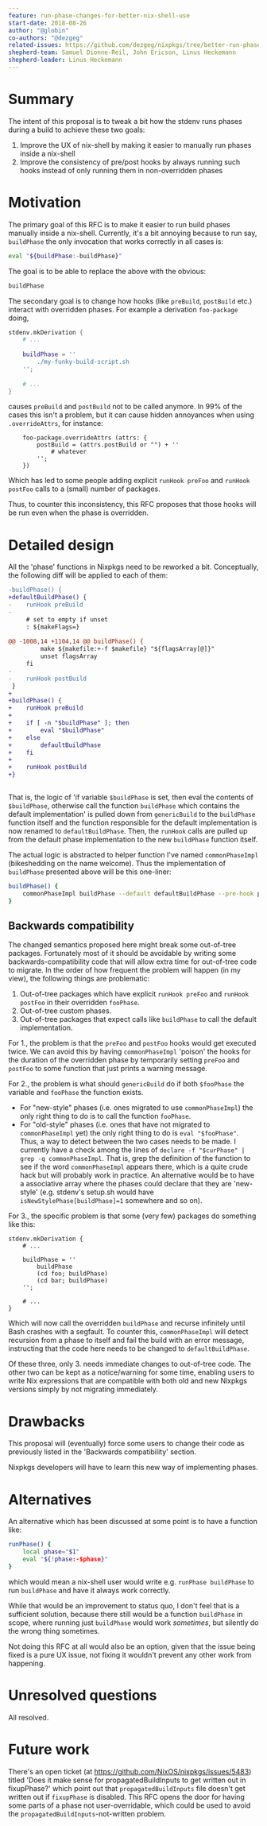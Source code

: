 ```yaml
---
feature: run-phase-changes-for-better-nix-shell-use
start-date: 2018-08-26
author: "@globin"
co-authors: "@dezgeg"
related-issues: https://github.com/dezgeg/nixpkgs/tree/better-run-phases
shepherd-team: Samuel Dionne-Reil, John Ericson, Linus Heckemann
shepherd-leader: Linus Heckemann
---
```


# Summary
[summary]: #summary

The intent of this proposal is to tweak a bit how the stdenv runs phases during a build to achieve these two goals:
1. Improve the UX of nix-shell by making it easier to manually run phases inside a nix-shell
2. Improve the consistency of pre/post hooks by always running such hooks instead of only running them in non-overridden phases

# Motivation
[motivation]: #motivation

The primary goal of this RFC is to make it easier to run build phases manually inside a nix-shell.
Currently, it's a bit annoying because to run say, `buildPhase` the only invocation that works correctly in all cases is:

````sh
eval "${buildPhase:-buildPhase}"
````

The goal is to be able to replace the above with the obvious:
````sh
buildPhase
````

The secondary goal is to change how hooks (like `preBuild`, `postBuild` etc.) interact with overridden phases.
For example a derivation `foo-package` doing,
````nix
stdenv.mkDerivation {
    # ...
    
    buildPhase = ''
        ./my-funky-build-script.sh
    '';
    
    # ...
}
````
causes `preBuild` and `postBuild` not to be called anymore.
In 99% of the cases this isn't a problem, but it can cause hidden annoyances when using `.overrideAttrs`, for instance:
````
    foo-package.overrideAttrs (attrs: {
        postBuild = (attrs.postBuild or "") + ''
            # whatever
        '';
    })
````
Which has led to some people adding explicit `runHook preFoo` and `runHook postFoo` calls to a (small) number of packages.

Thus, to counter this inconsistency, this RFC proposes that those hooks will be run even when the phase is overridden.

# Detailed design
[design]: #detailed-design

All the 'phase' functions in Nixpkgs need to be reworked a bit. Conceptually, the following diff will be applied to each of them:
````diff
-buildPhase() {
+defaultBuildPhase() {
-    runHook preBuild
-
     # set to empty if unset
     : ${makeFlags=}
 
@@ -1008,14 +1104,14 @@ buildPhase() {
         make ${makefile:+-f $makefile} "${flagsArray[@]}"
         unset flagsArray
     fi
-
-    runHook postBuild
 }
+
+buildPhase() {
+    runHook preBuild
+
+    if [ -n "$buildPhase" ]; then
+        eval "$buildPhase"
+    else
+        defaultBuildPhase
+    fi
+
+    runHook postBuild
+}
 
````
That is, the logic of 'if variable `$buildPhase` is set, then eval the contents of `$buildPhase`, otherwise call the function `buildPhase` which contains the default implementation' is pulled down from `genericBuild` to the `buildPhase` function itself
and the function responsible for the default implementation is now renamed to `defaultBuildPhase`.
Then, the `runHook` calls are pulled up from the default phase implementation to the new `buildPhase` function itself.

The actual logic is abstracted to helper function I've named `commonPhaseImpl` (bikeshedding on the name welcome). Thus the implementation of `buildPhase` presented above will be this one-liner:
````sh
buildPhase() {
    commonPhaseImpl buildPhase --default defaultBuildPhase --pre-hook preBuild --post-hook postBuild
}
````

## Backwards compatibility

The changed semantics proposed here might break some out-of-tree packages.
Fortunately most of it should be avoidable by writing some backwards-compatibility code that will allow extra time for out-of-tree code to migrate.
In the order of how frequent the problem will happen (in my view), the following things are problematic:

1. Out-of-tree packages which have explicit `runHook preFoo` and `runHook postFoo` in their overridden `fooPhase`.
2. Out-of-tree custom phases.
3. Out-of-tree packages that expect calls like `buildPhase` to call the default implementation.

For 1., the problem is that the `preFoo` and `postFoo` hooks would get executed twice.
We can avoid this by having `commonPhaseImpl` 'poison' the hooks for the duration of the overridden phase
by temporarily setting `preFoo` and `postFoo` to some function that just prints a warning message.

For 2., the problem is what should `genericBuild` do if both `$fooPhase` the variable and `fooPhase` the function exists.
 - For "new-style" phases (i.e. ones migrated to use `commonPhaseImpl`) the only right thing to do is to call the function `fooPhase`.
 - For "old-style" phases (i.e. ones that have not migrated to `commonPhaseImpl` yet) the only right thing to do is `eval "$fooPhase"`.
Thus, a way to detect between the two cases needs to be made. I currently have a check among the lines of `declare -f "$curPhase" | grep -q commonPhaseImpl`.
That is, grep the definition of the function to see if the word `commonPhaseImpl` appears there, which is a quite crude hack but will probably work in practice.
An alternative would be to have a associative array where the phases could declare that they are 'new-style' (e.g. stdenv's setup.sh would have `isNewStylePhase[buildPhase]=1` somewhere and so on).

For 3., the specific problem is that some (very few) packages do something like this:
````
stdenv.mkDerivation {
    # ...
    
    buildPhase = ''
        buildPhase
        (cd foo; buildPhase)
        (cd bar; buildPhase)
    '';
    
    # ...
}
````
Which will now call the overridden `buildPhase` and recurse infinitely until Bash crashes with a segfault.
To counter this, `commonPhaseImpl` will detect recursion from a phase to itself and fail the build with an error message,
instructing that the code here needs to be changed to `defaultBuildPhase`.

Of these three, only 3. needs immediate changes to out-of-tree code. The other two can be kept as a notice/warning for some time,
enabling users to write Nix expressions that are compatible with both old and new Nixpkgs versions simply by not migrating immediately.

# Drawbacks
[drawbacks]: #drawbacks

This proposal will (eventually) force some users to change their code as previously listed in the 'Backwards compatibility' section.

Nixpkgs developers will have to learn this new way of implementing phases.

# Alternatives
[alternatives]: #alternatives

An alternative which has been discussed at some point is to have a function like:
````sh
runPhase() {
    local phase="$1"
    eval "${!phase:-$phase}"
}
````
which would mean a nix-shell user would write e.g. `runPhase buildPhase` to run `buildPhase` and have it always work correctly.

While that would be an improvement to status quo, I don't feel that is a sufficient solution,
because there still would be a function `buildPhase` in scope, where running just `buildPhase` would work *sometimes*,
but silently do the wrong thing sometimes.

Not doing this RFC at all would also be an option, given that the issue being fixed is a pure UX issue, not fixing it wouldn't prevent any other work from happening.

# Unresolved questions
[unresolved]: #unresolved-questions

All resolved.

# Future work
[future]: #future-work

There's an open ticket (at https://github.com/NixOS/nixpkgs/issues/5483) titled 'Does it make sense for propagatedBuildInputs to get written out in fixupPhase?'
which point out that `propagatedBuildInputs` file doesn't get written out if `fixupPhase` is disabled.
This RFC opens the door for having some parts of a phase not user-overridable, which could be used to avoid the `propagatedBuildInputs`-not-written problem.
